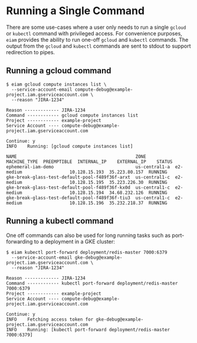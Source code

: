 # Running a Single Command
There are some use-cases where a user only needs to run a single `gcloud` or `kubectl` command with privileged
access.  For convenience purposes, `eiam` provides the ability to run one-off `gcloud` and `kubectl` commands.
The output from the `gcloud` and `kubectl` commands are sent to stdout to support redirection to pipes.

## Running a gcloud command

```
$ eiam gcloud compute instances list \
  --service-account-email compute-debug@example-project.iam.gserviceaccount.com \
  --reason "JIRA-1234"

Reason ------------- JIRA-1234
Command ------------ gcloud compute instances list
Project ------------ example-project
Service Account ---- compute-debug@example-project.iam.gserviceaccount.com

Continue: y
INFO    Running: [gcloud compute instances list]

NAME                                             ZONE           MACHINE_TYPE  PREEMPTIBLE  INTERNAL_IP    EXTERNAL_IP    STATUS
ephemeral-iam-demo                               us-central1-a  e2-medium                  10.128.15.193  35.223.80.157  RUNNING
gke-break-glass-test-default-pool-f489f36f-arxt  us-central1-c  e2-medium                  10.128.15.195  35.223.226.30  RUNNING
gke-break-glass-test-default-pool-f489f36f-kx0d  us-central1-c  e2-medium                  10.128.15.194  34.68.232.126  RUNNING
gke-break-glass-test-default-pool-f489f36f-tiu3  us-central1-c  e2-medium                  10.128.15.196  35.232.218.37  RUNNING
```

## Running a kubectl command
One off commands can also be used for long running tasks such as port-forwarding to a deployment in a GKE cluster:

```
$ eiam kubectl port-forward deployment/redis-master 7000:6379
  --service-account-email gke-debug@example-project.iam.gserviceaccount.com \
  --reason "JIRA-1234"

Reason ------------- JIRA-1234
Command ------------ kubectl port-forward deployment/redis-master 7000:6379
Project ------------ example-project
Service Account ---- compute-debug@example-project.iam.gserviceaccount.com

Continue: y
INFO    Fetching access token for gke-debug@example-project.iam.gserviceaccount.com
INFO    Running: [kubectl port-forward deployment/redis-master 7000:6379]
```
